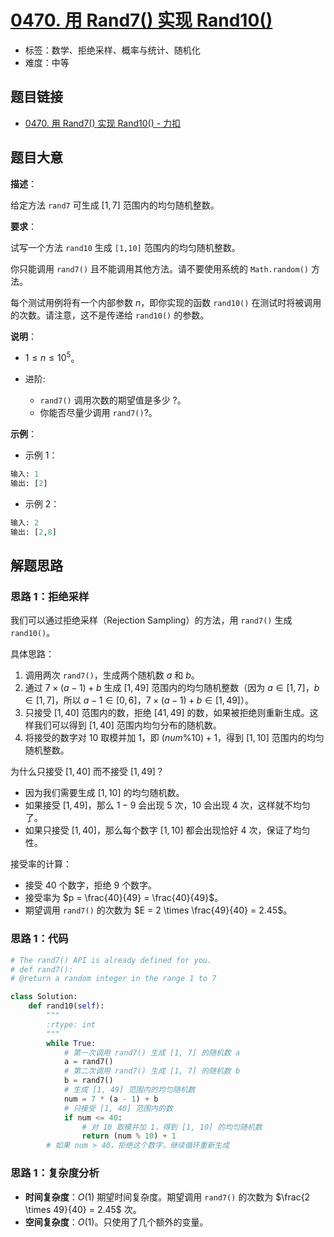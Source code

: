 # [0470. 用 Rand7() 实现 Rand10()](https://leetcode.cn/problems/implement-rand10-using-rand7/)

- 标签：数学、拒绝采样、概率与统计、随机化
- 难度：中等

## 题目链接

- [0470. 用 Rand7() 实现 Rand10() - 力扣](https://leetcode.cn/problems/implement-rand10-using-rand7/)

## 题目大意

**描述**：

给定方法 `rand7` 可生成 $[1,7]$ 范围内的均匀随机整数。

**要求**：

试写一个方法 `rand10` 生成 `[1,10]` 范围内的均匀随机整数。

你只能调用 `rand7()` 且不能调用其他方法。请不要使用系统的 `Math.random()` 方法。

每个测试用例将有一个内部参数 $n$，即你实现的函数 `rand10()` 在测试时将被调用的次数。请注意，这不是传递给 `rand10()` 的参数。

**说明**：

- $1 \le n \le 10^{5}$。


- 进阶:
   - `rand7()` 调用次数的期望值是多少 ?。
   - 你能否尽量少调用 `rand7()`?。

**示例**：

- 示例 1：

```python
输入: 1
输出: [2]
```

- 示例 2：

```python
输入: 2
输出: [2,8]
```

## 解题思路

### 思路 1：拒绝采样

我们可以通过拒绝采样（Rejection Sampling）的方法，用 `rand7()` 生成 `rand10()`。

具体思路：

1. 调用两次 `rand7()`，生成两个随机数 $a$ 和 $b$。
2. 通过 $7 \times (a-1) + b$ 生成 $[1, 49]$ 范围内的均匀随机整数（因为 $a \in [1, 7]$，$b \in [1, 7]$，所以 $a-1 \in [0, 6]$，$7 \times (a-1) + b \in [1, 49]$）。
3. 只接受 $[1, 40]$ 范围内的数，拒绝 $[41, 49]$ 的数，如果被拒绝则重新生成。这样我们可以得到 $[1, 40]$ 范围内均匀分布的随机数。
4. 将接受的数字对 $10$ 取模并加 $1$，即 $(num \% 10) + 1$，得到 $[1, 10]$ 范围内的均匀随机整数。

为什么只接受 $[1, 40]$ 而不接受 $[1, 49]$？

- 因为我们需要生成 $[1, 10]$ 的均匀随机数。
- 如果接受 $[1, 49]$，那么 $1-9$ 会出现 $5$ 次，$10$ 会出现 $4$ 次，这样就不均匀了。
- 如果只接受 $[1, 40]$，那么每个数字 $[1, 10]$ 都会出现恰好 $4$ 次，保证了均匀性。

接受率的计算：

- 接受 $40$ 个数字，拒绝 $9$ 个数字。
- 接受率为 $p = \frac{40}{49} = \frac{40}{49}$。
- 期望调用 `rand7()` 的次数为 $E = 2 \times \frac{49}{40} = 2.45$。

### 思路 1：代码

```python
# The rand7() API is already defined for you.
# def rand7():
# @return a random integer in the range 1 to 7

class Solution:
    def rand10(self):
        """
        :rtype: int
        """
        while True:
            # 第一次调用 rand7() 生成 [1, 7] 的随机数 a
            a = rand7()
            # 第二次调用 rand7() 生成 [1, 7] 的随机数 b
            b = rand7()
            # 生成 [1, 49] 范围内的均匀随机数
            num = 7 * (a - 1) + b
            # 只接受 [1, 40] 范围内的数
            if num <= 40:
                # 对 10 取模并加 1，得到 [1, 10] 的均匀随机数
                return (num % 10) + 1
        # 如果 num > 40，拒绝这个数字，继续循环重新生成
```

### 思路 1：复杂度分析

- **时间复杂度**：$O(1)$ 期望时间复杂度。期望调用 `rand7()` 的次数为 $\frac{2 \times 49}{40} = 2.45$ 次。
- **空间复杂度**：$O(1)$。只使用了几个额外的变量。
